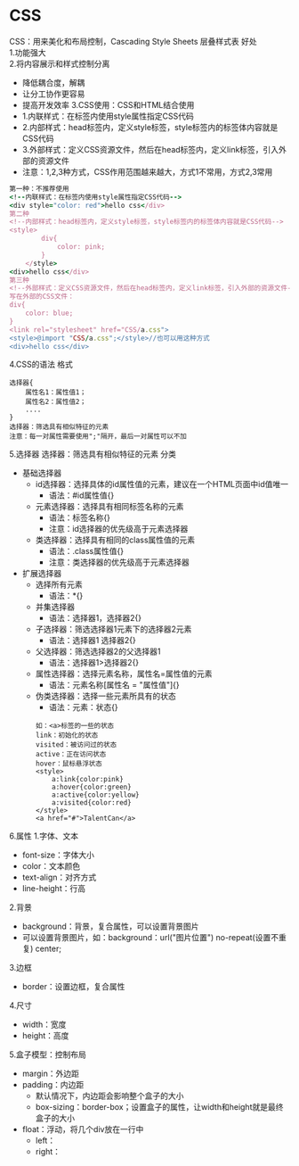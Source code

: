 # CSS
CSS：用来美化和布局控制，Cascading Style Sheets 层叠样式表
好处  
1.功能强大  
2.将内容展示和样式控制分离
  * 降低耦合度，解耦
  * 让分工协作更容易
  * 提高开发效率
3.CSS使用：CSS和HTML结合使用
  * 1.内联样式：在标签内使用style属性指定CSS代码
  * 2.内部样式：head标签内，定义style标签，style标签内的标签体内容就是CSS代码
  * 3.外部样式：定义CSS资源文件，然后在head标签内，定义link标签，引入外部的资源文件
  * 注意：1,2,3种方式，CSS作用范围越来越大，方式1不常用，方式2,3常用
```ruby
第一种：不推荐使用
<!--内联样式：在标签内使用style属性指定CSS代码-->
<div style="color: red">hello css</div>
第二种
<!--内部样式：head标签内，定义style标签，style标签内的标签体内容就是CSS代码-->
<style>
        div{
            color: pink;
        }
    </style>
<div>hello css</div>
第三种
<!--外部样式：定义CSS资源文件，然后在head标签内，定义link标签，引入外部的资源文件-->
写在外部的CSS文件：
div{
    color: blue;
}
<link rel="stylesheet" href="CSS/a.css"> 
<style>@import "CSS/a.css";</style>//也可以用这种方式
<div>hello css</div>
```
4.CSS的语法
格式
```
选择器{
    属性名1：属性值1；
    属性名2：属性值2；
    ....
}
选择器：筛选具有相似特征的元素
注意：每一对属性需要使用";"隔开，最后一对属性可以不加
```
5.选择器
选择器：筛选具有相似特征的元素
分类
  * 基础选择器
    * id选择器：选择具体的id属性值的元素，建议在一个HTML页面中id值唯一
      * 语法：#id属性值{}
    * 元素选择器：选择具有相同标签名称的元素
      * 语法：标签名称{}
      * 注意：id选择器的优先级高于元素选择器
    * 类选择器：选择具有相同的class属性值的元素
      * 语法：.class属性值{}
      * 注意：类选择器的优先级高于元素选择器
  * 扩展选择器
    * 选择所有元素
      * 语法：*{}
    * 并集选择器
      * 语法：选择器1，选择器2{}
    * 子选择器：筛选选择器1元素下的选择器2元素
      * 语法：选择器1 选择器2{}
    * 父选择器：筛选选择器2的父选择器1
      * 语法：选择器1>选择器2{}
    * 属性选择器：选择元素名称，属性名=属性值的元素
      * 语法：元素名称[属性名 = "属性值"]{}
    * 伪类选择器：选择一些元素所具有的状态
      * 语法：元素：状态{}
      ```
      如：<a>标签的一些的状态
      link：初始化的状态
      visited：被访问过的状态
      active：正在访问状态
      hover：鼠标悬浮状态
      <style>
          a:link{color:pink}
          a:hover{color:green}
          a:active{color:yellow}
          a:visited{color:red}
      </style>
      <a href="#">TalentCan</a>
      ```
6.属性
1.字体、文本
  * font-size：字体大小
  * color：文本颜色
  * text-align：对齐方式
  * line-height：行高

2.背景
  * background：背景，复合属性，可以设置背景图片
  * 可以设置背景图片，如：background：url("图片位置") no-repeat(设置不重复) center;

3.边框
  * border：设置边框，复合属性

4.尺寸
  * width：宽度
  * height：高度

5.盒子模型：控制布局
  * margin：外边距
  * padding：内边距
    * 默认情况下，内边距会影响整个盒子的大小
    * box-sizing：border-box；设置盒子的属性，让width和height就是最终盒子的大小
  * float：浮动，将几个div放在一行中
    * left：
    * right：















